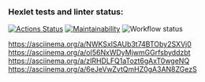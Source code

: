### Hexlet tests and linter status:
[![Actions Status](https://github.com/kendudan/frontend-project-lvl1/workflows/hexlet-check/badge.svg)](https://github.com/kendudan/frontend-project-lvl1/actions)
[![Maintainability](https://api.codeclimate.com/v1/badges/a99a88d28ad37a79dbf6/maintainability)](https://codeclimate.com/github/codeclimate/codeclimate/maintainability)
![Workflow status](https://github.com/kendudan/frontend-project-lvl1/actions/workflows/main.yml/badge.svg)

https://asciinema.org/a/NWKSxISAUb3t74BTOby2SXVj0
https://asciinema.org/a/oI56NxWDyMjwmGGrfsbyddzbt
https://asciinema.org/a/zIRHDLFQ1aTozt6gAxT0wgeNQ
https://asciinema.org/a/6eJeVwZvtQmHZ0gA3AN8ZGezS